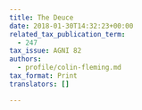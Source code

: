 ```yaml
---
title: The Deuce
date: 2018-01-30T14:32:23+00:00
related_tax_publication_term:
  - 247
tax_issue: AGNI 82
authors:
  - profile/colin-fleming.md
tax_format: Print
translators: []

---
```

